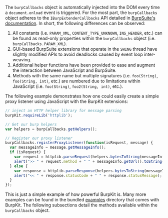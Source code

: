 The `burpCallbacks` object is automatically injected into the DOM every time a `document.onload` event is triggered. For the most part, the `burpCallbacks` object adheres to the `IBurpExtenderCallbacks` API detailed in [BurpSuite's documentation](https://portswigger.net/burp/extender/api/burp/IBurpExtenderCallbacks.html). In short, the following differences can be observed:

1.  All constants (i.e. `PARAM_XML`, `CONTENT_TYPE_UNKNOWN`, `INS_HEADER`, etc.) can be found as read-only properties within the `burpCallbacks` object (i.e. `burpCallbacks.PARAM_XML`).
2. GUI-based BurpSuite extensions that operate in the `SWING` thread have slightly modified APIs to avoid deadlocks caused by event loop inter-weaving.
3. Additional helper functions have been provided to ease and augment the interaction between JavaScript and BurpSuite.
4. Methods with the same name but multiple signatures (i.e. `foo(String)`, `foo(String, int)`, etc.) are numbered due to limitations within JavaScript (i.e. `foo(String)`, `foo2(String, int)`, etc.).

The following example demonstrates how one could easily create a simple proxy listener using JavaScript with the BurpKit extensions:
```javascript
// inject an HTTP helper library for message parsing
burpKit.requireLib('httplib');

// Get our burp helpers
var helpers = burpCallbacks.getHelpers();

// Register our proxy listener
burpCallbacks.registerProxyListener(function(isRequest, message) {
  var messageInfo = message.getMessageInfo();
  if (isRequest) {
    var request = httplib.parseRequest(helpers.bytesToString(messageInfo.getRequest()));
    alert(">> " + request.method + " " + messageInfo.getUrl().toString());
  } else {            
    var response = httplib.parseResponse(helpers.bytesToString(messageInfo.getResponse()));
    alert("<< " + response.statusCode + " " + response.statusMessage);
  }
});
```
This is just a simple example of how powerful BurpKit is. Many more examples can be found in the bundled [examples](https://github.com/allfro/BurpKit/tree/master/examples) directory that comes with BurpKit. The following subsections detail the methods available within the `burpCallbacks` object.

